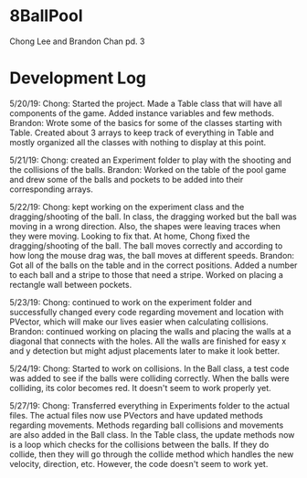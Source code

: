 # 8BallPool
Chong Lee and Brandon Chan pd. 3

# Development Log
5/20/19:
Chong: Started the project. Made a Table class that will have all components of the game. Added instance variables and few methods.
Brandon: Wrote some of the basics for some of the classes starting with Table. Created about 3 arrays to keep track of everything in Table and mostly organized all the classes with nothing to display at this point.

5/21/19:
Chong: created an Experiment folder to play with the shooting and the collisions of the balls.
Brandon: Worked on the table of the pool game and drew some of the balls and pockets to be added into their corresponding arrays.

5/22/19:
Chong: kept working on the experiment class and the dragging/shooting of the ball. In class, the dragging worked but the ball was moving in a wrong direction. Also, the shapes were leaving traces when they were moving. Looking to fix that. At home, Chong fixed the dragging/shooting of the ball. The ball moves correctly and according to how long the mouse drag was, the ball moves at different speeds.
Brandon: Got all of the balls on the table and in the correct positions. Added a number to each ball and a stripe to those that need a stripe. Worked on placing a rectangle wall between pockets.

5/23/19:
Chong: continued to work on the experiment folder and successfully changed every code regarding movement and location with PVector, which will make our lives easier when calculating collisions.
Brandon: continued working on placing the walls and placing the walls at a diagonal that connects with the holes. All the walls are finished for easy x and y detection but might adjust placements later to make it look better.

5/24/19:
Chong: Started to work on collisions. In the Ball class, a test code was added to see if the balls were colliding correctly. When the balls were colliding, its color becomes red. It doesn't seem to work properly yet.

5/27/19:
Chong: Transferred everything in Experiments folder to the actual files. The actual files now use PVectors and have updated methods regarding movements. Methods regarding ball collisions and movements are also added in the Ball class. In the Table class, the update methods now is a loop which checks for the collisions between the balls. If they do collide, then they will go through the collide method which handles the new velocity, direction, etc. However, the code doesn't seem to work yet.
